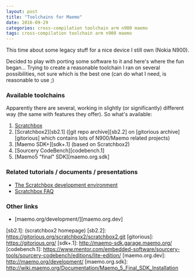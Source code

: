 ```yaml
---
layout: post
title: "Toolchains for Maemo"
date: 2016-09-29
categories: cross-compilation toolchain arm n900 maemo
tags: cross-compilation toolchain arm n900 maemo
---
```

This time about some legacy stuff for a nice device I still own (Nokia N900).

Decided to play with porting some software to it and here's where the fun began...
Trying to create a reasonable toolchain I ran on several possibilities, not sure
which is the best one (can do what I need, is reasonable to use ;)

### Available toolchains
Apparently there are several, working in slightly (or significantly) different way
(the same with features they offer). So what's available:

1. [Scratchbox][sb.1]
2. [Scratchbox2][sb2.1] ([git repo archive][sb2.2]
on [gitorious archive][gitorious] which contains lots of N900/Maemo related projects)
3. [Maemo SDK+][sdk+.1] (based on Scratchbox2)
4. [Sourcery CodeBench][codebench.1]
5. [Maemo5 "final" SDK][maemo.org.sdk]

### Related tutorials / documents / presentations
- [The Scratchbox development environment][sb.doc.1]
- [Scratchbox FAQ][sb.faq]

### Other links
- [maemo.org/development/][maemo.org.dev]


[sb.1]:          http://scratchbox.org/
[sb.faq]:        http://scratchbox.org/faq/
[sb.doc.1]:      http://free-electrons.com/docs/scratchbox/
[sb2.1]:         (scratchbox2 homepage)
[sb2.2]:         https://gitorious.org/scratchbox2/scratchbox2.git
[gitorious]:     https://gitorious.org/
[sdk+.1]:        http://maemo-sdk.garage.maemo.org/
[codebench.1]:   https://www.mentor.com/embedded-software/sourcery-tools/sourcery-codebench/editions/lite-edition/
[maemo.org.dev]: http://maemo.org/development/
[maemo.org.sdk]: http://wiki.maemo.org/Documentation/Maemo_5_Final_SDK_Installation
